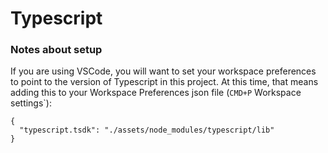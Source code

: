 # Typescript

### Notes about setup

If you are using VSCode, you will want to set your workspace preferences to point to the version of Typescript in this project.
At this time, that means adding this to your Workspace Preferences json file (`CMD+P` Workspace settings`):

```
{
  "typescript.tsdk": "./assets/node_modules/typescript/lib"
}
```
